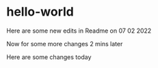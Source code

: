 # hello-world

Here are some new edits in Readme on 07 02 2022

Now for some more changes 2 mins later


Here are some changes today

